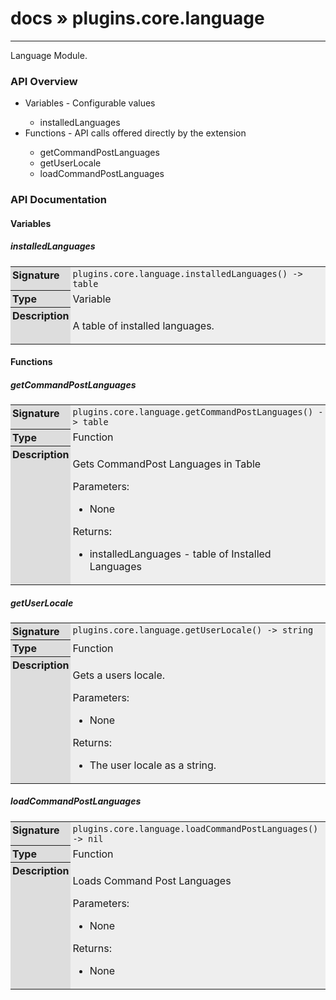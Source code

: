 # [docs](index.md) » plugins.core.language
---

Language Module.

<style type="text/css">
	a { text-decoration: none; }
	a:hover { text-decoration: underline; }
	th { background-color: #DDDDDD; vertical-align: top; padding: 3px; }
	td { width: 100%; background-color: #EEEEEE; vertical-align: top; padding: 3px; }
	table { width: 100% ; border: 1px solid #0; text-align: left; }
	section > table table td { width: 0; }
</style>
<link rel="stylesheet" href="../../css/docs.css" type="text/css" media="screen" />
<h3>API Overview</h3>
<ul>
<li>Variables - Configurable values</li>
  <ul>
	<li><a href="#installedLanguages">installedLanguages</a></li>
  </ul>
<li>Functions - API calls offered directly by the extension</li>
  <ul>
	<li><a href="#getCommandPostLanguages">getCommandPostLanguages</a></li>
	<li><a href="#getUserLocale">getUserLocale</a></li>
	<li><a href="#loadCommandPostLanguages">loadCommandPostLanguages</a></li>
  </ul>
</ul>
<h3>API Documentation</h3>
<h4 class="documentation-section">Variables</h4>
  <section id="installedLanguages">
	<h5><a href="#installedLanguages">installedLanguages</a></h5>
	<table>
	  <tr>
		<th>Signature</th>
		<td><code>plugins.core.language.installedLanguages() -&gt; table</code></td>
	  </tr>
	  <tr>
		<th>Type</th>
		<td>Variable</td>
	  </tr>
	  <tr>
		<th>Description</th>
		<td><p>A table of installed languages.</p>
</td>
	  </tr>
	</table>
  </section>
<h4 class="documentation-section">Functions</h4>
  <section id="getCommandPostLanguages">
	<h5><a href="#getCommandPostLanguages">getCommandPostLanguages</a></h5>
	<table>
	  <tr>
		<th>Signature</th>
		<td><code>plugins.core.language.getCommandPostLanguages() -&gt; table</code></td>
	  </tr>
	  <tr>
		<th>Type</th>
		<td>Function</td>
	  </tr>
	  <tr>
		<th>Description</th>
		<td><p>Gets CommandPost Languages in Table</p>
<p>Parameters:</p>
<ul>
<li>None</li>
</ul>
<p>Returns:</p>
<ul>
<li>installedLanguages - table of Installed Languages</li>
</ul>
</td>
	  </tr>
	</table>
  </section>
  <section id="getUserLocale">
	<h5><a href="#getUserLocale">getUserLocale</a></h5>
	<table>
	  <tr>
		<th>Signature</th>
		<td><code>plugins.core.language.getUserLocale() -&gt; string</code></td>
	  </tr>
	  <tr>
		<th>Type</th>
		<td>Function</td>
	  </tr>
	  <tr>
		<th>Description</th>
		<td><p>Gets a users locale.</p>
<p>Parameters:</p>
<ul>
<li>None</li>
</ul>
<p>Returns:</p>
<ul>
<li>The user locale as a string.</li>
</ul>
</td>
	  </tr>
	</table>
  </section>
  <section id="loadCommandPostLanguages">
	<h5><a href="#loadCommandPostLanguages">loadCommandPostLanguages</a></h5>
	<table>
	  <tr>
		<th>Signature</th>
		<td><code>plugins.core.language.loadCommandPostLanguages() -&gt; nil</code></td>
	  </tr>
	  <tr>
		<th>Type</th>
		<td>Function</td>
	  </tr>
	  <tr>
		<th>Description</th>
		<td><p>Loads Command Post Languages</p>
<p>Parameters:</p>
<ul>
<li>None</li>
</ul>
<p>Returns:</p>
<ul>
<li>None</li>
</ul>
</td>
	  </tr>
	</table>
  </section>
